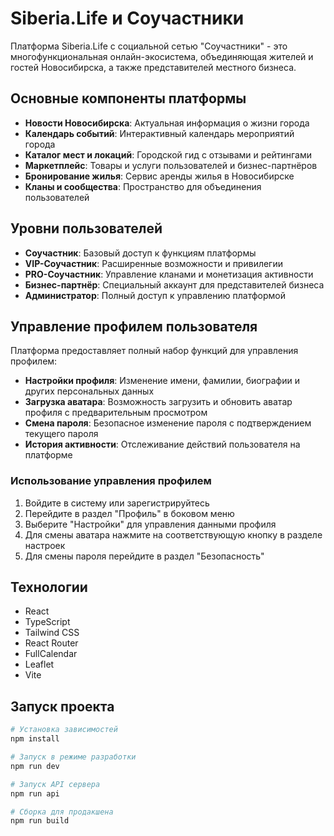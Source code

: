 # Siberia.Life и Соучастники

Платформа Siberia.Life с социальной сетью "Соучастники" - это многофункциональная онлайн-экосистема, объединяющая жителей и гостей Новосибирска, а также представителей местного бизнеса.

## Основные компоненты платформы

- **Новости Новосибирска**: Актуальная информация о жизни города
- **Календарь событий**: Интерактивный календарь мероприятий города
- **Каталог мест и локаций**: Городской гид с отзывами и рейтингами
- **Маркетплейс**: Товары и услуги пользователей и бизнес-партнёров
- **Бронирование жилья**: Сервис аренды жилья в Новосибирске
- **Кланы и сообщества**: Пространство для объединения пользователей

## Уровни пользователей

- **Соучастник**: Базовый доступ к функциям платформы
- **VIP-Соучастник**: Расширенные возможности и привилегии
- **PRO-Соучастник**: Управление кланами и монетизация активности
- **Бизнес-партнёр**: Специальный аккаунт для представителей бизнеса
- **Администратор**: Полный доступ к управлению платформой

## Управление профилем пользователя

Платформа предоставляет полный набор функций для управления профилем:

- **Настройки профиля**: Изменение имени, фамилии, биографии и других персональных данных
- **Загрузка аватара**: Возможность загрузить и обновить аватар профиля с предварительным просмотром
- **Смена пароля**: Безопасное изменение пароля с подтверждением текущего пароля
- **История активности**: Отслеживание действий пользователя на платформе

### Использование управления профилем

1. Войдите в систему или зарегистрируйтесь
2. Перейдите в раздел "Профиль" в боковом меню
3. Выберите "Настройки" для управления данными профиля
4. Для смены аватара нажмите на соответствующую кнопку в разделе настроек
5. Для смены пароля перейдите в раздел "Безопасность"

## Технологии

- React
- TypeScript
- Tailwind CSS
- React Router
- FullCalendar
- Leaflet
- Vite

## Запуск проекта

```bash
# Установка зависимостей
npm install

# Запуск в режиме разработки
npm run dev

# Запуск API сервера
npm run api

# Сборка для продакшена
npm run build
``` 